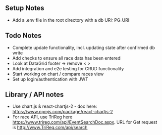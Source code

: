## Setup Notes

- Add a .env file in the root directory with a db URI: PG_URI

## Todo Notes

- Complete update functionality, incl. updating state after confirmed db write
- Add checks to ensure all race data has been entered
- Look at DataGrid footer -> remove < >
- Add integration and e2e testing for CRUD functionality
- Start working on chart / compare races view
- Set up login/authentication with JWT

## Library / API notes

- Use chart.js & react-chartjs-2 - doc here: https://www.npmjs.com/package/react-chartjs-2
- For race API, use TriReg here https://www.trireg.com/api/EventSearchDoc.aspx. URL for Get request
  is http://www.TriReg.com/api/search
